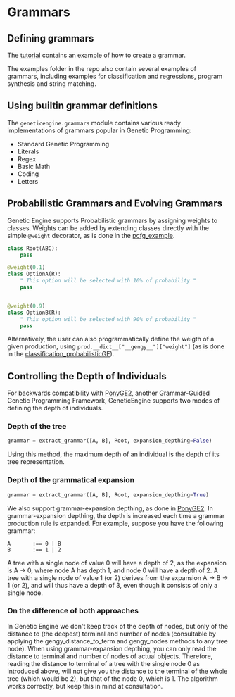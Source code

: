 # Grammars


## Defining grammars

The [tutorial](tutorial.md) contains an example of how to create a grammar.

The examples folder in the repo also contain several examples of grammars, including examples for classification and regressions, program synthesis and string matching.


## Using builtin grammar definitions

The `geneticengine.grammars` module contains various ready implementations of grammars popular in Genetic Programming:

* Standard Genetic Programming
* Literals
* Regex
* Basic Math
* Coding
* Letters

## Probabilistic Grammars and Evolving Grammars

Genetic Engine supports Probabilistic grammars by assigning weights to classes. Weights can be added by extending classes directly with the simple `@weight` decorator, as is done in the [pcfg_example](../../examples/pcfg_example.py).

```python
class Root(ABC):
    pass

@weight(0.1)
class OptionA(R):
    " This option will be selected with 10% of probability "
    pass


@weight(0.9)
class OptionB(R):
    " This option will be selected with 90% of probability "
    pass

```

Alternatively, the user can also programmatically define the weigth of a given production, using `prod.__dict__["__gengy__"]["weight"]` (as is done in the [classification_probabilisticGE](../../examples/classification_probabilisticGE.py)).


## Controlling the Depth of Individuals

For backwards compatibility with [PonyGE2](https://github.com/PonyGE/PonyGE2), another Grammar-Guided Genetic Programming Framework, GeneticEngine supports two modes of defining the depth of individuals.

### Depth of the tree

```python
grammar = extract_grammar([A, B], Root, expansion_depthing=False)
```

Using this method, the maximum depth of an individual is the depth of its tree representation.

### Depth of the grammatical expansion

```python
grammar = extract_grammar([A, B], Root, expansion_depthing=True)
```

We also support grammar-expansion depthing, as done in [PonyGE2](https://github.com/PonyGE/PonyGE2). In grammar-expansion depthing, the depth is increased each time a grammar production rule is expanded. For example, suppose you have the following grammar:

```
A       :== 0 | B
B       :== 1 | 2
```

A tree with a single node of value 0 will have a depth of 2, as the expansion is A -> 0, where node A has depth 1, and node 0 will have a depth of 2. A tree with a single node of value 1 (or 2) derives from the expansion A -> B -> 1 (or 2), and will thus have a depth of 3, even though it consists of only a single node.

### On the difference of both approaches

In Genetic Engine we don't keep track of the depth of nodes, but only of the distance to (the deepest) terminal and number of nodes (consultable by applying the gengy_distance_to_term and gengy_nodes methods to any tree node). When using grammar-expansion depthing, you can only read the distance to terminal and number of nodes of actual objects. Therefore, reading the distance to terminal of a tree with the single node 0 as introduced above, will not give you the distance to the terminal of the whole tree (which would be 2), but that of the node 0, which is 1. The algorithm works correctly, but keep this in mind at consultation.
